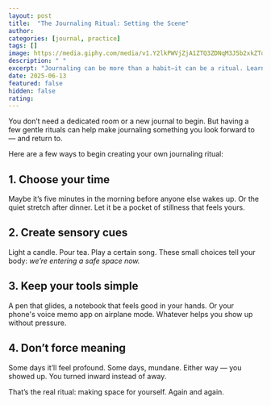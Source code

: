 ```yaml
---
layout: post
title:  "The Journaling Ritual: Setting the Scene"
author: 
categories: [journal, practice]
tags: []
image: https://media.giphy.com/media/v1.Y2lkPWVjZjA1ZTQ3ZDNqM3J5b2xkZTdsbWpldm16dmw2M2wyODRxdjU1cG83ZjRuYWJpeCZlcD12MV9naWZzX3NlYXJjaCZjdD1n/IneGbyWjjEcnK/giphy.gif
description: " "
excerpt: "Journaling can be more than a habit—it can be a ritual. Learn how to create a consistent practice that feels nourishing, grounded, and sacred in your daily life."
date: 2025-06-13
featured: false
hidden: false
rating: 
---
```


You don’t need a dedicated room or a new journal to begin. But having a few gentle rituals can help make journaling something you look forward to — and return to.

Here are a few ways to begin creating your own journaling ritual:

## 1. Choose your time

Maybe it’s five minutes in the morning before anyone else wakes up. Or the quiet stretch after dinner. Let it be a pocket of stillness that feels yours.

## 2. Create sensory cues

Light a candle. Pour tea. Play a certain song. These small choices tell your body: _we’re entering a safe space now._

## 3. Keep your tools simple

A pen that glides, a notebook that feels good in your hands. Or your phone's voice memo app on airplane mode. Whatever helps you show up without pressure.

## 4. Don’t force meaning

Some days it’ll feel profound. Some days, mundane. Either way — you showed up. You turned inward instead of away.

That’s the real ritual: making space for yourself. Again and again.
